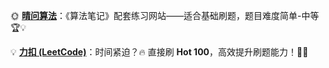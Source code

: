 🌞 **[晴问算法](https://sunnywhy.com/)**：《算法笔记》配套练习网站——适合基础刷题，题目难度简单-中等 🏆💡

💡 **[力扣 (LeetCode)](https://leetcode.cn/)**：时间紧迫？🔥 直接刷 **Hot 100**，高效提升刷题能力！🚀💪
